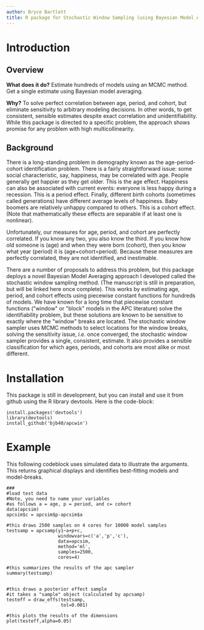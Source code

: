 ```yaml
---
author: Bryce Bartlett
title: R package for Stochastic Window Sampling (using Bayesian Model Averaging) model to solve the Age-Period-Cohort identification problem.
---
```


# Introduction

## Overview

**What does it do?** Estimate hundreds of models using an MCMC method. Get a single estimate using Bayesian model averaging.

**Why?** To solve perfect correlation between age, period, and cohort, but eliminate sensitivity to arbitrary modeling decisions. In other words, to get consistent, sensible estimates despite exact correlation and unidentifiability. While this package is directed to a specific problem, the approach shows promise for any problem with high multicollinearity.

## Background

There is a long-standing problem in demography known as the age-period-cohort identification problem. There is a fairly straightforward issue: some social characteristic, say, happiness, may be correlated with age. People generally get happier as they get older. This is the age effect. Happiness can also be associated with current events: everyone is less happy during a recession. This is a period effect. Finally, different birth cohorts (sometimes called generations) have different average levels of happiness. Baby boomers are relatively unhappy compared to others. This is a cohort effect. (Note that mathematically these effects are separable if at least one is nonlinear).

Unfortunately, our measures for age, period, and cohort are perfectly correlated. If you know any two, you also know the third. If you know how old someone is (age) and when they were born (cohort), then you know what year (period) it is (age+cohort=period). Because these measures are perfectly correlated, they are not identified, and inestimable. 

There are a number of proposals to address this problem, but this package deploys a novel Bayesian Model Averaging approach I developed called the stochastic window sampling method. (The manuscript is still in preparation, but will be linked here once complete). This works by estimating age, period, and cohort effects using piecewise constant functions for hundreds of models. We have known for a long time that piecewise constant functions ("window" or "block" models in the APC literature) solve the identifiability problem, but these solutions are known to be sensitive to exactly where the "window" breaks are located. The stochastic window sampler uses MCMC methods to select locations for the window breaks, solving the sensitivity issue, *i.e.* once converged, the stochastic window sampler provides a single, consistent, estimate. It also provides a sensible classification for which ages, periods, and cohorts are most alike or most different.

# Installation

This package is still in development, but you can install and use it from github using the R library devtools. Here is the code-block:

```
install.packages('devtools')
library(devtools)
install_github('bjb40/apcwin')
```


# Example

This following codeblock uses simulated data to illustrate the arguments. This returns graphical displays and identifies best-fitting models and model-breaks. 

```
###
#load test data
#Note, you need to name your variables
#as follows a = age, p = period, and c= cohort
data(apcsim)
apcsim$c = apcsim$p-apcsim$a

#this draws 2500 samples on 4 cores for 10000 model samples
testsamp = apcsamp(y1~a+p+c,
                   windowvars=c('a','p','c'),
                   data=apcsim,
                   method='ml',
                   samples=2500,
                   cores=4)

#this summarizes the results of the apc sampler
summary(testsamp)


#this draws a posterior effect sample
#it takes a "sample" object (calculated by apcsamp)
testeff = draw_effs(testsamp,
                    tol=0.001)

#this plots the results of the dimensions
plot(testeff,alpha=0.05)
```




